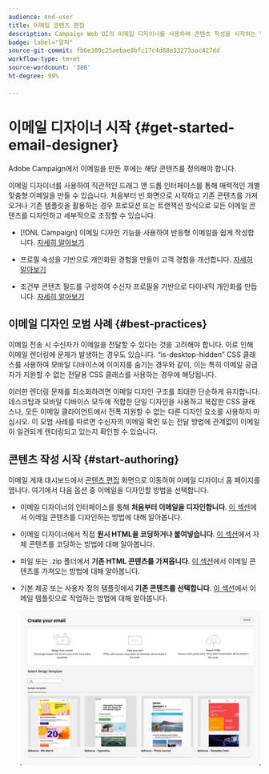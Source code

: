 ```yaml
---
audience: end-user
title: 이메일 콘텐츠 편집
description: Campaign Web UI의 이메일 디자이너를 사용하여 콘텐츠 작성을 시작하는 방법에 대해 알아봅니다.
badge: label="알파"
source-git-commit: fb6e389c25aebae8bfc17c4d88e33273aac427dd
workflow-type: tm+mt
source-wordcount: '380'
ht-degree: 99%

---
```


# 이메일 디자이너 시작 {#get-started-email-designer}

Adobe Campaign에서 이메일을 만든 후에는 해당 콘텐츠를 정의해야 합니다.

이메일 디자이너를 사용하여 직관적인 드래그 앤 드롭 인터페이스를 통해 매력적인 개별 맞춤형 이메일을 만들 수 있습니다. 처음부터 빈 화면으로 시작하고 기존 콘텐츠를 가져오거나 기존 템플릿을 활용하는 경우 프로모션 또는 트랜잭션 방식으로 모든 이메일 콘텐츠를 디자인하고 세부적으로 조정할 수 있습니다.

<!--Built to deliver HTML optimized for responsive design, the Email Designer allows you to easily define and apply visibility conditions and dynamic content to an email, template, or fragment directly through the user interface. You can seamlessly switch between the drag and drop interface and HTML code at the click of a button.

The Email Designer allows you to create email content and email content templates. It is compatible with simple emails, transactional emails, A/B test emails, multilingual emails, and recurring emails.-->

* [!DNL Campaign] 이메일 디자인 기능을 사용하여 반응형 이메일을 쉽게 작성합니다. [자세히 알아보기](create-email-content.md)

* 프로필 속성을 기반으로 개인화된 경험을 만들어 고객 경험을 개선합니다. [자세히 알아보기](../personalization/personalize.md)

* 조건부 콘텐츠 필드를 구성하여 수신자 프로필을 기반으로 다이내믹 개인화를 만듭니다. [자세히 알아보기](../personalization/conditions.md)

## 이메일 디자인 모범 사례 {#best-practices}

이메일 전송 시 수신자가 이메일을 전달할 수 있다는 것을 고려해야 합니다. 이로 인해 이메일 렌더링에 문제가 발생하는 경우도 있습니다. “is-desktop-hidden” CSS 클래스를 사용하여 모바일 디바이스에 이미지를 숨기는 경우와 같이, 이는 특히 이메일 공급자가 지원할 수 없는 전달용 CSS 클래스를 사용하는 경우에 해당됩니다.

이러한 렌더링 문제를 최소화하려면 이메일 디자인 구조를 최대한 단순하게 유지합니다. 데스크탑과 모바일 디바이스 모두에 적합한 단일 디자인을 사용하고 복잡한 CSS 클래스나, 모든 이메일 클라이언트에서 전폭 지원할 수 없는 다른 디자인 요소를 사용하지 마십시오. 이 모범 사례를 따르면 수신자의 이메일 확인 또는 전달 방법에 관계없이 이메일이 일관되게 렌더링되고 있는지 확인할 수 있습니다.

## 콘텐츠 작성 시작 {#start-authoring}

이메일 게재 대시보드에서 [콘텐츠 편집](edit-content.md) 화면으로 이동하여 이메일 디자이너 홈 페이지를 엽니다. 여기에서 다음 옵션 중 이메일을 디자인할 방법을 선택합니다.

* 이메일 디자이너의 인터페이스를 통해 **처음부터 이메일을 디자인합니다**. [이 섹션](create-email-content.md)에서 이메일 콘텐츠를 디자인하는 방법에 대해 알아봅니다.

* 이메일 디자이너에서 직접 **원시 HTML을 코딩하거나 붙여넣습니다**. [이 섹션](code-content.md)에서 자체 콘텐츠를 코딩하는 방법에 대해 알아봅니다.

* 파일 또는 .zip 폴더에서 **기존 HTML 콘텐츠를 가져옵니다**. [이 섹션](existing-content.md)에서 이메일 콘텐츠를 가져오는 방법에 대해 알아봅니다.

* 기본 제공 또는 사용자 정의 템플릿에서 **기존 콘텐츠를 선택합니다**. [이 섹션](email-sample-templates.md)에서 이메일 템플릿으로 작업하는 방법에 대해 알아봅니다.

  ![](assets/email_designer_create_options.png)

